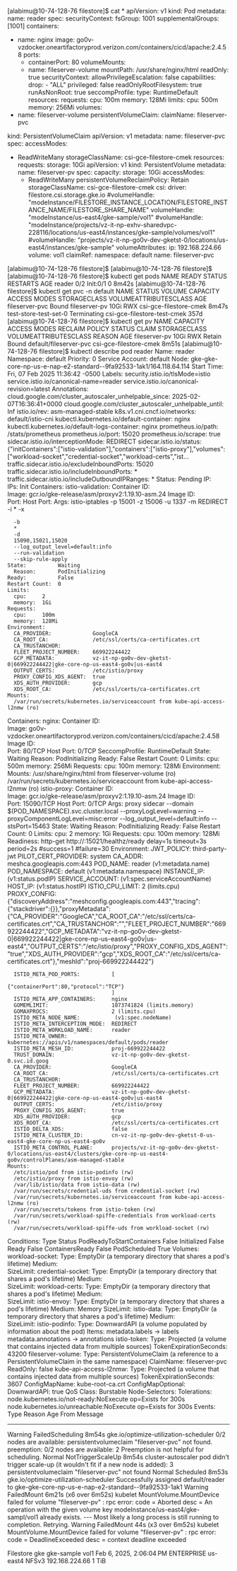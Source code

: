 [alabimu@10-74-128-76 filestore]$ cat *
apiVersion: v1
kind: Pod
metadata:
  name: reader
spec:
  securityContext:
    fsGroup: 1001
    supplementalGroups: [1001]
  containers:
  - name: nginx
    image: go0v-vzdocker.oneartifactoryprod.verizon.com/containers/cicd/apache:2.4.58
    ports:
    - containerPort: 80
    volumeMounts:
    - name: fileserver-volume
      mountPath: /usr/share/nginx/html
      readOnly: true
    securityContext:
      allowPrivilegeEscalation: false
      capabilities:
        drop:
          - "ALL"
      privileged: false
      readOnlyRootFilesystem: true
      runAsNonRoot: true
      seccompProfile:
        type: RuntimeDefault
    resources:
      requests:
        cpu: 100m
        memory: 128Mi
      limits:
        cpu: 500m
        memory: 256Mi
  volumes:
  - name: fileserver-volume
    persistentVolumeClaim:
      claimName: fileserver-pvc

kind: PersistentVolumeClaim
apiVersion: v1
metadata:
  name: fileserver-pvc
spec:
  accessModes:
  - ReadWriteMany
  storageClassName: csi-gce-filestore-cmek
  resources:
    requests:
      storage: 10Gi
apiVersion: v1
kind: PersistentVolume
metadata:
  name: fileserver-pv
spec:
  capacity:
    storage: 10Gi
  accessModes:
    - ReadWriteMany
  persistentVolumeReclaimPolicy: Retain
  storageClassName: csi-gce-filestore-cmek
  csi:
    driver: filestore.csi.storage.gke.io
    #volumeHandle: "modeInstance/FILESTORE_INSTANCE_LOCATION/FILESTORE_INSTANCE_NAME/FILESTORE_SHARE_NAME"
    volumeHandle: "modeInstance/us-east4/gke-sample/vol1"
    #volumeHandle: "modeInstance/projects/vz-it-np-exhv-sharedvpc-228116/locations/us-east4/instances/gke-sample/volumes/vol1"
    #volumeHandle: "projects/vz-it-np-go0v-dev-gketst-0/locations/us-east4/instances/gke-sample"
    volumeAttributes:
      ip: 192.168.224.66
      volume: vol1
  claimRef:
    namespace: default
    name: fileserver-pvc

[alabimu@10-74-128-76 filestore]$ 
[alabimu@10-74-128-76 filestore]$ 
[alabimu@10-74-128-76 filestore]$ kubectl get pods
NAME     READY   STATUS     RESTARTS   AGE
reader   0/2     Init:0/1   0          8m42s
[alabimu@10-74-128-76 filestore]$ kubectl get pvc -n default
NAME                    STATUS        VOLUME          CAPACITY   ACCESS MODES   STORAGECLASS                  VOLUMEATTRIBUTESCLASS   AGE
fileserver-pvc          Bound         fileserver-pv   10Gi       RWX            csi-gce-filestore-cmek        <unset>                 8m47s
test-store-test-set-0   Terminating                                             csi-gce-filestore-test-cmek   <unset>                 357d
[alabimu@10-74-128-76 filestore]$ kubectl get pv
NAME            CAPACITY   ACCESS MODES   RECLAIM POLICY   STATUS   CLAIM                    STORAGECLASS             VOLUMEATTRIBUTESCLASS   REASON   AGE
fileserver-pv   10Gi       RWX            Retain           Bound    default/fileserver-pvc   csi-gce-filestore-cmek   <unset>                          8m51s
[alabimu@10-74-128-76 filestore]$ kubectl describe pod reader
Name:             reader
Namespace:        default
Priority:         0
Service Account:  default
Node:             gke-gke-core-np-us-e-nap-e2-standard--9fa92533-1ak1/164.118.64.114
Start Time:       Fri, 07 Feb 2025 11:36:42 -0500
Labels:           security.istio.io/tlsMode=istio
                  service.istio.io/canonical-name=reader
                  service.istio.io/canonical-revision=latest
Annotations:      cloud.google.com/cluster_autoscaler_unhelpable_since: 2025-02-07T16:36:41+0000
                  cloud.google.com/cluster_autoscaler_unhelpable_until: Inf
                  istio.io/rev: asm-managed-stable
                  k8s.v1.cni.cncf.io/networks: default/istio-cni
                  kubectl.kubernetes.io/default-container: nginx
                  kubectl.kubernetes.io/default-logs-container: nginx
                  prometheus.io/path: /stats/prometheus
                  prometheus.io/port: 15020
                  prometheus.io/scrape: true
                  sidecar.istio.io/interceptionMode: REDIRECT
                  sidecar.istio.io/status:
                    {"initContainers":["istio-validation"],"containers":["istio-proxy"],"volumes":["workload-socket","credential-socket","workload-certs","ist...
                  traffic.sidecar.istio.io/excludeInboundPorts: 15020
                  traffic.sidecar.istio.io/includeInboundPorts: *
                  traffic.sidecar.istio.io/includeOutboundIPRanges: *
Status:           Pending
IP:               
IPs:              <none>
Init Containers:
  istio-validation:
    Container ID:  
    Image:         gcr.io/gke-release/asm/proxyv2:1.19.10-asm.24
    Image ID:      
    Port:          <none>
    Host Port:     <none>
    Args:
      istio-iptables
      -p
      15001
      -z
      15006
      -u
      1337
      -m
      REDIRECT
      -i
      *
      -x
      
      -b
      *
      -d
      15090,15021,15020
      --log_output_level=default:info
      --run-validation
      --skip-rule-apply
    State:          Waiting
      Reason:       PodInitializing
    Ready:          False
    Restart Count:  0
    Limits:
      cpu:     2
      memory:  1Gi
    Requests:
      cpu:     100m
      memory:  128Mi
    Environment:
      CA_PROVIDER:             GoogleCA
      CA_ROOT_CA:              /etc/ssl/certs/ca-certificates.crt
      CA_TRUSTANCHOR:          
      FLEET_PROJECT_NUMBER:    669922244422
      GCP_METADATA:            vz-it-np-go0v-dev-gketst-0|669922244422|gke-core-np-us-east4-go0v|us-east4
      OUTPUT_CERTS:            /etc/istio/proxy
      PROXY_CONFIG_XDS_AGENT:  true
      XDS_AUTH_PROVIDER:       gcp
      XDS_ROOT_CA:             /etc/ssl/certs/ca-certificates.crt
    Mounts:
      /var/run/secrets/kubernetes.io/serviceaccount from kube-api-access-l2nmw (ro)
Containers:
  nginx:
    Container ID:    
    Image:           go0v-vzdocker.oneartifactoryprod.verizon.com/containers/cicd/apache:2.4.58
    Image ID:        
    Port:            80/TCP
    Host Port:       0/TCP
    SeccompProfile:  RuntimeDefault
    State:           Waiting
      Reason:        PodInitializing
    Ready:           False
    Restart Count:   0
    Limits:
      cpu:     500m
      memory:  256Mi
    Requests:
      cpu:        100m
      memory:     128Mi
    Environment:  <none>
    Mounts:
      /usr/share/nginx/html from fileserver-volume (ro)
      /var/run/secrets/kubernetes.io/serviceaccount from kube-api-access-l2nmw (ro)
  istio-proxy:
    Container ID:  
    Image:         gcr.io/gke-release/asm/proxyv2:1.19.10-asm.24
    Image ID:      
    Port:          15090/TCP
    Host Port:     0/TCP
    Args:
      proxy
      sidecar
      --domain
      $(POD_NAMESPACE).svc.cluster.local
      --proxyLogLevel=warning
      --proxyComponentLogLevel=misc:error
      --log_output_level=default:info
      --stsPort=15463
    State:          Waiting
      Reason:       PodInitializing
    Ready:          False
    Restart Count:  0
    Limits:
      cpu:     2
      memory:  1Gi
    Requests:
      cpu:      100m
      memory:   128Mi
    Readiness:  http-get http://:15021/healthz/ready delay=1s timeout=3s period=2s #success=1 #failure=30
    Environment:
      JWT_POLICY:                    third-party-jwt
      PILOT_CERT_PROVIDER:           system
      CA_ADDR:                       meshca.googleapis.com:443
      POD_NAME:                      reader (v1:metadata.name)
      POD_NAMESPACE:                 default (v1:metadata.namespace)
      INSTANCE_IP:                    (v1:status.podIP)
      SERVICE_ACCOUNT:                (v1:spec.serviceAccountName)
      HOST_IP:                        (v1:status.hostIP)
      ISTIO_CPU_LIMIT:               2 (limits.cpu)
      PROXY_CONFIG:                  {"discoveryAddress":"meshconfig.googleapis.com:443","tracing":{"stackdriver":{}},"proxyMetadata":{"CA_PROVIDER":"GoogleCA","CA_ROOT_CA":"/etc/ssl/certs/ca-certificates.crt","CA_TRUSTANCHOR":"","FLEET_PROJECT_NUMBER":"669922244422","GCP_METADATA":"vz-it-np-go0v-dev-gketst-0|669922244422|gke-core-np-us-east4-go0v|us-east4","OUTPUT_CERTS":"/etc/istio/proxy","PROXY_CONFIG_XDS_AGENT":"true","XDS_AUTH_PROVIDER":"gcp","XDS_ROOT_CA":"/etc/ssl/certs/ca-certificates.crt"},"meshId":"proj-669922244422"}
                                     
      ISTIO_META_POD_PORTS:          [
                                         {"containerPort":80,"protocol":"TCP"}
                                     ]
      ISTIO_META_APP_CONTAINERS:     nginx
      GOMEMLIMIT:                    1073741824 (limits.memory)
      GOMAXPROCS:                    2 (limits.cpu)
      ISTIO_META_NODE_NAME:           (v1:spec.nodeName)
      ISTIO_META_INTERCEPTION_MODE:  REDIRECT
      ISTIO_META_WORKLOAD_NAME:      reader
      ISTIO_META_OWNER:              kubernetes://apis/v1/namespaces/default/pods/reader
      ISTIO_META_MESH_ID:            proj-669922244422
      TRUST_DOMAIN:                  vz-it-np-go0v-dev-gketst-0.svc.id.goog
      CA_PROVIDER:                   GoogleCA
      CA_ROOT_CA:                    /etc/ssl/certs/ca-certificates.crt
      CA_TRUSTANCHOR:                
      FLEET_PROJECT_NUMBER:          669922244422
      GCP_METADATA:                  vz-it-np-go0v-dev-gketst-0|669922244422|gke-core-np-us-east4-go0v|us-east4
      OUTPUT_CERTS:                  /etc/istio/proxy
      PROXY_CONFIG_XDS_AGENT:        true
      XDS_AUTH_PROVIDER:             gcp
      XDS_ROOT_CA:                   /etc/ssl/certs/ca-certificates.crt
      ISTIO_DELTA_XDS:               false
      ISTIO_META_CLUSTER_ID:         cn-vz-it-np-go0v-dev-gketst-0-us-east4-gke-core-np-us-east4-go0v
      ISTIO_META_CONTROL_PLANE:      projects/vz-it-np-go0v-dev-gketst-0/locations/us-east4/clusters/gke-core-np-us-east4-go0v/controlPlanes/asm-managed-stable
    Mounts:
      /etc/istio/pod from istio-podinfo (rw)
      /etc/istio/proxy from istio-envoy (rw)
      /var/lib/istio/data from istio-data (rw)
      /var/run/secrets/credential-uds from credential-socket (rw)
      /var/run/secrets/kubernetes.io/serviceaccount from kube-api-access-l2nmw (ro)
      /var/run/secrets/tokens from istio-token (rw)
      /var/run/secrets/workload-spiffe-credentials from workload-certs (rw)
      /var/run/secrets/workload-spiffe-uds from workload-socket (rw)
Conditions:
  Type                        Status
  PodReadyToStartContainers   False 
  Initialized                 False 
  Ready                       False 
  ContainersReady             False 
  PodScheduled                True 
Volumes:
  workload-socket:
    Type:       EmptyDir (a temporary directory that shares a pod's lifetime)
    Medium:     
    SizeLimit:  <unset>
  credential-socket:
    Type:       EmptyDir (a temporary directory that shares a pod's lifetime)
    Medium:     
    SizeLimit:  <unset>
  workload-certs:
    Type:       EmptyDir (a temporary directory that shares a pod's lifetime)
    Medium:     
    SizeLimit:  <unset>
  istio-envoy:
    Type:       EmptyDir (a temporary directory that shares a pod's lifetime)
    Medium:     Memory
    SizeLimit:  <unset>
  istio-data:
    Type:       EmptyDir (a temporary directory that shares a pod's lifetime)
    Medium:     
    SizeLimit:  <unset>
  istio-podinfo:
    Type:  DownwardAPI (a volume populated by information about the pod)
    Items:
      metadata.labels -> labels
      metadata.annotations -> annotations
  istio-token:
    Type:                    Projected (a volume that contains injected data from multiple sources)
    TokenExpirationSeconds:  43200
  fileserver-volume:
    Type:       PersistentVolumeClaim (a reference to a PersistentVolumeClaim in the same namespace)
    ClaimName:  fileserver-pvc
    ReadOnly:   false
  kube-api-access-l2nmw:
    Type:                    Projected (a volume that contains injected data from multiple sources)
    TokenExpirationSeconds:  3607
    ConfigMapName:           kube-root-ca.crt
    ConfigMapOptional:       <nil>
    DownwardAPI:             true
QoS Class:                   Burstable
Node-Selectors:              <none>
Tolerations:                 node.kubernetes.io/not-ready:NoExecute op=Exists for 300s
                             node.kubernetes.io/unreachable:NoExecute op=Exists for 300s
Events:
  Type     Reason             Age                    From                                   Message
  ----     ------             ----                   ----                                   -------
  Warning  FailedScheduling   8m54s                  gke.io/optimize-utilization-scheduler  0/2 nodes are available: persistentvolumeclaim "fileserver-pvc" not found. preemption: 0/2 nodes are available: 2 Preemption is not helpful for scheduling.
  Normal   NotTriggerScaleUp  8m54s                  cluster-autoscaler                     pod didn't trigger scale-up (it wouldn't fit if a new node is added): 3 persistentvolumeclaim "fileserver-pvc" not found
  Normal   Scheduled          8m53s                  gke.io/optimize-utilization-scheduler  Successfully assigned default/reader to gke-gke-core-np-us-e-nap-e2-standard--9fa92533-1ak1
  Warning  FailedMount        6m21s (x6 over 6m52s)  kubelet                                MountVolume.MountDevice failed for volume "fileserver-pv" : rpc error: code = Aborted desc = An operation with the given volume key modeInstance/us-east4/gke-sampl/vol1 already exists.
 --- Most likely a long process is still running to completion. Retrying.
  Warning  FailedMount  44s (x3 over 6m52s)  kubelet  MountVolume.MountDevice failed for volume "fileserver-pv" : rpc error: code = DeadlineExceeded desc = context deadline exceeded
  
  
Filestore gke
gke-sample
vol1	Feb 6, 2025, 2:06:04 PM	ENTERPRISE	us-east4	NFSv3	192.168.224.66	1 TiB	

